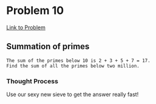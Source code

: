 # Problem 10

[Link to Problem](https://projecteuler.net/problem=10)

## Summation of primes

```
The sum of the primes below 10 is 2 + 3 + 5 + 7 = 17.
Find the sum of all the primes below two million.

```

### Thought Process

Use our sexy new sieve to get the answer really fast!
